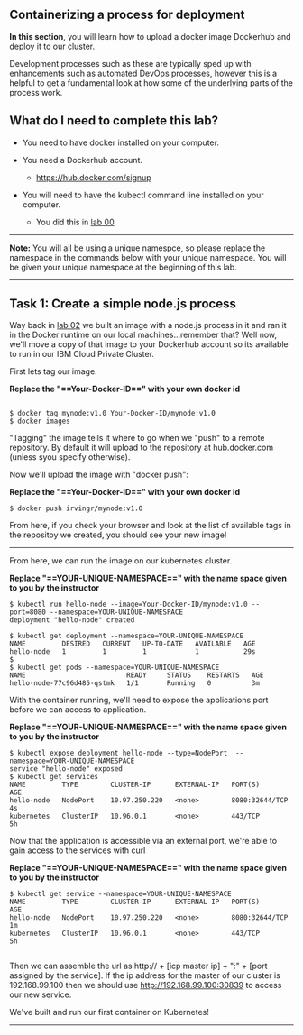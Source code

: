 
## Containerizing a process for deployment

**In this section**, you will learn how to upload a docker image Dockerhub and deploy it to our cluster. 

Development processes such as these are typically sped up with enhancements such as automated DevOps processes, however this is a helpful to get a fundamental look at how some of the underlying parts of the process work.

## What do I need to complete this lab?

* You need to have docker installed on your computer.

* You need a Dockerhub account. 
	*  https://hub.docker.com/signup
* You will need to have the kubectl command line installed on your computer.
	*  You did this in [lab 00](lab00/README.md)
	
***
**Note:** You will all be using a unique namespce, so please replace the namespace in the commands below with your unique namespace. You will be given your unique namespace at the beginning of this lab. 
***

## Task 1: Create a simple node.js process

Way back in [lab 02](lab02/README.md) we built an image with a node.js process in it and ran it in the Docker runtime on our local machines...remember that? Well now, we'll move a copy of that image to your Dockerhub account so its available to run in our IBM Cloud Private Cluster.

First lets tag our image. 

**Replace the "==Your-Docker-ID==" with your own docker id**

```

$ docker tag mynode:v1.0 Your-Docker-ID/mynode:v1.0
$ docker images

```

"Tagging" the image tells it where to go when we "push" to a remote repository. By default it will upload to the repository at hub.docker.com (unless syou specify otherwise). 

Now we'll upload the image with "docker push":

**Replace the "==Your-Docker-ID==" with your own docker id**

```
$ docker push irvingr/mynode:v1.0
```

From here, if you check your browser and look at the list of available tags in the repositoy we created, you should see your new image!

---

From here, we can run the image on our kubernetes cluster.

**Replace "==YOUR-UNIQUE-NAMESPACE==" with the name space given to you by the instructor**

```
$ kubectl run hello-node --image=Your-Docker-ID/mynode:v1.0 --port=8080 --namespace=YOUR-UNIQUE-NAMESPACE
deployment "hello-node" created

$ kubectl get deployment --namespace=YOUR-UNIQUE-NAMESPACE
NAME         DESIRED   CURRENT   UP-TO-DATE   AVAILABLE   AGE
hello-node   1         1         1            1           29s
$
$ kubectl get pods --namespace=YOUR-UNIQUE-NAMESPACE
NAME                         READY     STATUS    RESTARTS   AGE
hello-node-77c96d485-qstmk   1/1       Running   0          3m

```

With the container running, we'll need to expose the applications port before we can access to application.

**Replace "==YOUR-UNIQUE-NAMESPACE==" with the name space given to you by the instructor**

```
$ kubectl expose deployment hello-node --type=NodePort  --namespace=YOUR-UNIQUE-NAMESPACE
service "hello-node" exposed
$ kubectl get services
NAME         TYPE        CLUSTER-IP      EXTERNAL-IP   PORT(S)          AGE
hello-node   NodePort    10.97.250.220   <none>        8080:32644/TCP   4s
kubernetes   ClusterIP   10.96.0.1       <none>        443/TCP          5h

```

Now that the application is accessible via an external port, we're able to gain access to the services with curl

**Replace "==YOUR-UNIQUE-NAMESPACE==" with the name space given to you by the instructor**

```  
$ kubectl get service --namespace=YOUR-UNIQUE-NAMESPACE
NAME         TYPE        CLUSTER-IP      EXTERNAL-IP   PORT(S)          AGE
hello-node   NodePort    10.97.250.220   <none>        8080:32644/TCP   1m
kubernetes   ClusterIP   10.96.0.1       <none>        443/TCP          5h


```
Then we can assemble the url as http:// + [icp master ip] + ":" + [port assigned by the service].
If the ip address for the master of our cluster is 192.168.99.100 then we should use http://192.168.99.100:30839 to access our new service.


We've built and run our first container on Kubernetes!

---
